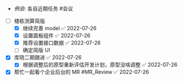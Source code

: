 - _例会_: 各自近期任务 #会议 
- [ ] 楼栋测算简版
	- [x] 继续完善 model ✅ 2022-07-26
	- [x] 设置面板组件 ✅ 2022-07-26
	- [x] 推荐设置接口数据 ✅ 2022-07-26
	- [ ] 确定简版 UI
- [x] 库晓二期跟进 ✅ 2022-07-26
	- [x] 根据调整后的原型重新评估开发计划，原型没啥调整 ✅ 2022-07-26
- [x] 帮忙一起看个企业后台的 MR #MR_Review ✅ 2022-07-26